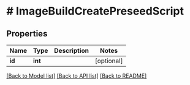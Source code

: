 # # ImageBuildCreatePreseedScript

## Properties

Name | Type | Description | Notes
------------ | ------------- | ------------- | -------------
**id** | **int** |  | [optional]

[[Back to Model list]](../../README.md#models) [[Back to API list]](../../README.md#endpoints) [[Back to README]](../../README.md)
